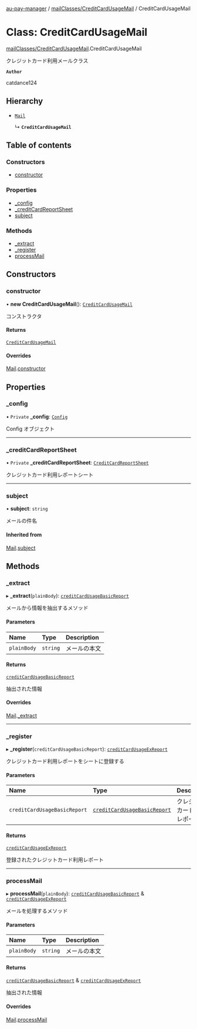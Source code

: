 [au-pay-manager](../README.md) / [mailClasses/CreditCardUsageMail](../modules/mailClasses_CreditCardUsageMail.md) / CreditCardUsageMail

# Class: CreditCardUsageMail

[mailClasses/CreditCardUsageMail](../modules/mailClasses_CreditCardUsageMail.md).CreditCardUsageMail

クレジットカード利用メールクラス

**`Author`**

catdance124

## Hierarchy

- [`Mail`](mailClasses__Mail.Mail.md)

  ↳ **`CreditCardUsageMail`**

## Table of contents

### Constructors

- [constructor](mailClasses_CreditCardUsageMail.CreditCardUsageMail.md#constructor)

### Properties

- [\_config](mailClasses_CreditCardUsageMail.CreditCardUsageMail.md#_config)
- [\_creditCardReportSheet](mailClasses_CreditCardUsageMail.CreditCardUsageMail.md#_creditcardreportsheet)
- [subject](mailClasses_CreditCardUsageMail.CreditCardUsageMail.md#subject)

### Methods

- [\_extract](mailClasses_CreditCardUsageMail.CreditCardUsageMail.md#_extract)
- [\_register](mailClasses_CreditCardUsageMail.CreditCardUsageMail.md#_register)
- [processMail](mailClasses_CreditCardUsageMail.CreditCardUsageMail.md#processmail)

## Constructors

### constructor

• **new CreditCardUsageMail**(): [`CreditCardUsageMail`](mailClasses_CreditCardUsageMail.CreditCardUsageMail.md)

コンストラクタ

#### Returns

[`CreditCardUsageMail`](mailClasses_CreditCardUsageMail.CreditCardUsageMail.md)

#### Overrides

[Mail](mailClasses__Mail.Mail.md).[constructor](mailClasses__Mail.Mail.md#constructor)

## Properties

### \_config

• `Private` **\_config**: [`Config`](config.Config.md)

Config オブジェクト

___

### \_creditCardReportSheet

• `Private` **\_creditCardReportSheet**: [`CreditCardReportSheet`](sheetClasses_CreditCardReportSheet.CreditCardReportSheet.md)

クレジットカード利用レポートシート

___

### subject

• **subject**: `string`

メールの件名

#### Inherited from

[Mail](mailClasses__Mail.Mail.md).[subject](mailClasses__Mail.Mail.md#subject)

## Methods

### \_extract

▸ **_extract**(`plainBody`): [`creditCardUsageBasicReport`](../interfaces/interfaces.creditCardUsageBasicReport.md)

メールから情報を抽出するメソッド

#### Parameters

| Name | Type | Description |
| :------ | :------ | :------ |
| `plainBody` | `string` | メールの本文 |

#### Returns

[`creditCardUsageBasicReport`](../interfaces/interfaces.creditCardUsageBasicReport.md)

抽出された情報

#### Overrides

[Mail](mailClasses__Mail.Mail.md).[_extract](mailClasses__Mail.Mail.md#_extract)

___

### \_register

▸ **_register**(`creditCardUsageBasicReport`): [`creditCardUsageExReport`](../interfaces/interfaces.creditCardUsageExReport.md)

クレジットカード利用レポートをシートに登録する

#### Parameters

| Name | Type | Description |
| :------ | :------ | :------ |
| `creditCardUsageBasicReport` | [`creditCardUsageBasicReport`](../interfaces/interfaces.creditCardUsageBasicReport.md) | クレジットカード利用レポート |

#### Returns

[`creditCardUsageExReport`](../interfaces/interfaces.creditCardUsageExReport.md)

登録されたクレジットカード利用レポート

___

### processMail

▸ **processMail**(`plainBody`): [`creditCardUsageBasicReport`](../interfaces/interfaces.creditCardUsageBasicReport.md) & [`creditCardUsageExReport`](../interfaces/interfaces.creditCardUsageExReport.md)

メールを処理するメソッド

#### Parameters

| Name | Type | Description |
| :------ | :------ | :------ |
| `plainBody` | `string` | メールの本文 |

#### Returns

[`creditCardUsageBasicReport`](../interfaces/interfaces.creditCardUsageBasicReport.md) & [`creditCardUsageExReport`](../interfaces/interfaces.creditCardUsageExReport.md)

抽出された情報

#### Overrides

[Mail](mailClasses__Mail.Mail.md).[processMail](mailClasses__Mail.Mail.md#processmail)
